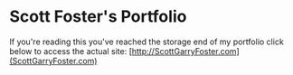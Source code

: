 # Scott Foster's Portfolio
If you're reading this you've reached the storage end of my portfolio click below to access the actual site:
[http://ScottGarryFoster.com](ScottGarryFoster.com)
 
